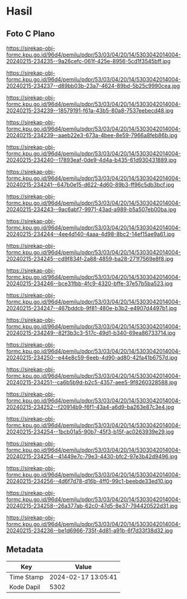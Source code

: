 # Hasil

## Foto C Plano

https://sirekap-obj-formc.kpu.go.id/96d4/pemilu/pdpr/53/03/04/20/14/5303042014004-20240215-234235--9a26cefc-061f-425e-8956-5cd1f3545bff.jpg

https://sirekap-obj-formc.kpu.go.id/96d4/pemilu/pdpr/53/03/04/20/14/5303042014004-20240215-234237--d89bb03b-23a7-4624-89bd-5b25c9990cea.jpg

https://sirekap-obj-formc.kpu.go.id/96d4/pemilu/pdpr/53/03/04/20/14/5303042014004-20240215-234239--18579191-f61a-43b5-80a8-7537eebecd48.jpg

https://sirekap-obj-formc.kpu.go.id/96d4/pemilu/pdpr/53/03/04/20/14/5303042014004-20240215-234239--aaeb22e3-673a-4bee-8e59-7966a8feb86b.jpg

https://sirekap-obj-formc.kpu.go.id/96d4/pemilu/pdpr/53/03/04/20/14/5303042014004-20240215-234240--17893eaf-0de9-4d4a-b435-61d930431889.jpg

https://sirekap-obj-formc.kpu.go.id/96d4/pemilu/pdpr/53/03/04/20/14/5303042014004-20240215-234241--647b0e15-d622-4d60-89b3-ff96c5db3bcf.jpg

https://sirekap-obj-formc.kpu.go.id/96d4/pemilu/pdpr/53/03/04/20/14/5303042014004-20240215-234243--9ac6abf7-9971-43ad-a989-b5a507eb00ba.jpg

https://sirekap-obj-formc.kpu.go.id/96d4/pemilu/pdpr/53/03/04/20/14/5303042014004-20240215-234244--4ee4d140-4aaa-4d98-8bc2-14ef15ae9a61.jpg

https://sirekap-obj-formc.kpu.go.id/96d4/pemilu/pdpr/53/03/04/20/14/5303042014004-20240215-234245--cd9f834f-2a88-4859-ba28-271f7569e8f8.jpg

https://sirekap-obj-formc.kpu.go.id/96d4/pemilu/pdpr/53/03/04/20/14/5303042014004-20240215-234246--bce31fbb-4fc9-4320-bffe-37e57b5ba523.jpg

https://sirekap-obj-formc.kpu.go.id/96d4/pemilu/pdpr/53/03/04/20/14/5303042014004-20240215-234247--467bddcb-9f81-480e-b3b2-e4907d4497b1.jpg

https://sirekap-obj-formc.kpu.go.id/96d4/pemilu/pdpr/53/03/04/20/14/5303042014004-20240215-234249--82f3b3c3-517c-49d1-b340-69ea86733714.jpg

https://sirekap-obj-formc.kpu.go.id/96d4/pemilu/pdpr/53/03/04/20/14/5303042014004-20240215-234250--e44e8c59-6eeb-4d90-ad80-42fa41b6757d.jpg

https://sirekap-obj-formc.kpu.go.id/96d4/pemilu/pdpr/53/03/04/20/14/5303042014004-20240215-234251--ca6b5b9d-b2c5-4357-aee5-9f8260328588.jpg

https://sirekap-obj-formc.kpu.go.id/96d4/pemilu/pdpr/53/03/04/20/14/5303042014004-20240215-234252--f20914b9-f6f1-43a4-a6d9-ba263e87c3e4.jpg

https://sirekap-obj-formc.kpu.go.id/96d4/pemilu/pdpr/53/03/04/20/14/5303042014004-20240215-234254--1bcb01a5-90b7-45f3-b15f-ac0263939e29.jpg

https://sirekap-obj-formc.kpu.go.id/96d4/pemilu/pdpr/53/03/04/20/14/5303042014004-20240215-234254--41449e7c-79e3-4430-bfc2-97e3b42d9496.jpg

https://sirekap-obj-formc.kpu.go.id/96d4/pemilu/pdpr/53/03/04/20/14/5303042014004-20240215-234256--4d6f7d78-d16b-4ff0-99c1-beebde33ed10.jpg

https://sirekap-obj-formc.kpu.go.id/96d4/pemilu/pdpr/53/03/04/20/14/5303042014004-20240215-234258--26a377ab-62c0-47d5-8e37-794420522d31.jpg

https://sirekap-obj-formc.kpu.go.id/96d4/pemilu/pdpr/53/03/04/20/14/5303042014004-20240215-234236--be1d6966-735f-4d81-a91b-6f7d33f38d32.jpg


## Metadata

| Key        | Value               |
| ---------- | ------------------- |
| Time Stamp | 2024-02-17 13:05:41 |
| Kode Dapil | 5302                |



